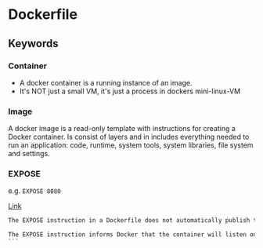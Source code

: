 # Dockerfile

## Keywords

### Container

- A docker container is a running instance of an image.
- It's NOT just a small VM, it's just a process in dockers mini-linux-VM

### Image

A docker image is a read-only template with instructions for creating a Docker container. Is consist of layers and in includes everything needed to run an application: code, runtime, system tools, system libraries, file system and settings.

### EXPOSE

e.g. `EXPOSE 8080`

[Link](https://docs.docker.com/engine/reference/builder/#expose)

````txt
The EXPOSE instruction in a Dockerfile does not automatically publish the exposed port to the host machine. Instead, it serves as a form of documentation, indicating the ports that the container will listen on at runtime.

The EXPOSE instruction informs Docker that the container will listen on the specified port(s) and allows other containers to communicate with it on those ports. However, it does not make the container's ports accessible from the host machine or the outside world by default.
```
